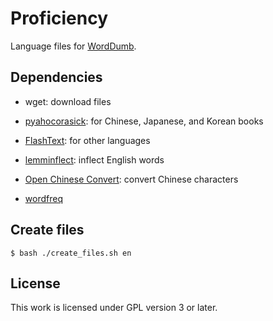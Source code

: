 # Proficiency

Language files for [WordDumb](https://github.com/xxyzz/WordDumb).

## Dependencies

- wget: download files

- [pyahocorasick](https://github.com/WojciechMula/pyahocorasick): for Chinese, Japanese, and Korean books

- [FlashText](https://github.com/vi3k6i5/flashtext): for other languages

- [lemminflect](https://github.com/bjascob/LemmInflect): inflect English words

- [Open Chinese Convert](https://github.com/BYVoid/OpenCC): convert Chinese characters

- [wordfreq](https://github.com/rspeer/wordfreq)

## Create files

```
$ bash ./create_files.sh en
```

## License

This work is licensed under GPL version 3 or later.

